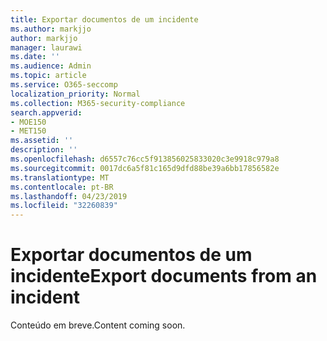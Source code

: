 ```yaml
---
title: Exportar documentos de um incidente
ms.author: markjjo
author: markjjo
manager: laurawi
ms.date: ''
ms.audience: Admin
ms.topic: article
ms.service: O365-seccomp
localization_priority: Normal
ms.collection: M365-security-compliance
search.appverid:
- MOE150
- MET150
ms.assetid: ''
description: ''
ms.openlocfilehash: d6557c76cc5f913856025833020c3e9918c979a8
ms.sourcegitcommit: 0017dc6a5f81c165d9dfd88be39a6bb17856582e
ms.translationtype: MT
ms.contentlocale: pt-BR
ms.lasthandoff: 04/23/2019
ms.locfileid: "32260839"
---
```

# <a name="export-documents-from-an-incident"></a><span data-ttu-id="4339c-102">Exportar documentos de um incidente</span><span class="sxs-lookup"><span data-stu-id="4339c-102">Export documents from an incident</span></span>

<span data-ttu-id="4339c-103">Conteúdo em breve.</span><span class="sxs-lookup"><span data-stu-id="4339c-103">Content coming soon.</span></span>